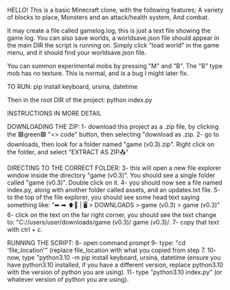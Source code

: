 HELLO!
This is a basic Minecraft clone, with the following features;
A variety of blocks to place,
Monsters and an attack/health system,
And combat.

It may create a file called gamelog.log, this is just a text file showing the game log.
You can also save worlds, a worldsave.json file should appear in the main DIR the script is running on.
Simply click "load world" in the game menu, and it should find your worldsave.json file.

You can summon experimental mobs by pressing "M" and "B".
The "B" type mob has no texture. This is normal, and is a bug I might later fix.



TO RUN:
pip install keyboard, ursina, datetime

Then in the root DIR of the project:
python index.py


INSTRUCTIONS IN MORE DETAIL

DOWNLOADING THE ZIP:
1- download this project as a .zip file, by clicking the 🟩green🟩 "<> code" button, then selecting "download as .zip.
2- go to downloads, then look for a folder named "game (v0.3).zip". Right click on the folder, and select "EXTRACT AS ZIP📤"

DIRECTING TO THE CORRECT FOLDER:
3- this will open a new file explorer window inside the directory "game (v0.3)". You should see a single folder called "game (v0.3)". Double click on it.
4- you should now see a file named index.py, along with another folder called assets, and an updates.txt file.
5- to the top of the file explorer, you should see some head text saying something like: "⬅ ➡ ⬆🔄️ | 🖥️ > DOWNLOADS > game (v0.3) > game (v0.3)"
6- click on the text on the far right corner, you should see the text change to: "C://users/user/downloads/game (v0.3)/ game (v0.3)/.
7- copy that text with ctrl + c.

RUNNING THE SCRIPT:
8- open command prompt
9- type: "cd 'file_location'" (replace file_location with what you copied from step 7.
10- now, type "python3.10 -m pip install keyboard, ursina, datetime (ensure you have python3.10 installed, if you have a different version, replace python3.10 with the version of python you are using).
11- type "python3.10 index.py" (or whatever version of python you are using).
